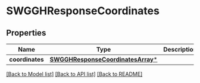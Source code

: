 # SWGGHResponseCoordinates

## Properties
Name | Type | Description | Notes
------------ | ------------- | ------------- | -------------
**coordinates** | [**SWGGHResponseCoordinatesArray***](SWGGHResponseCoordinatesArray.md) |  | [optional] 

[[Back to Model list]](../README.md#documentation-for-models) [[Back to API list]](../README.md#documentation-for-api-endpoints) [[Back to README]](../README.md)


